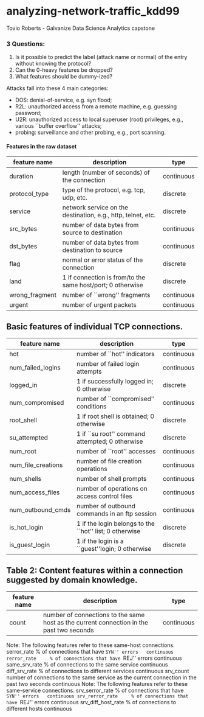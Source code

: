 # analyzing-network-traffic_kdd99
Tovio Roberts - Galvanize Data Science Analytics capstone

### 3 Questions:
1. Is it possible to predict the label (attack name or normal) of the entry without knowing the protocol?
2. Can the 0-heavy features be dropped?
3. What features should be dummy-ized?

Attacks fall into these 4 main categories:
- DOS: denial-of-service, e.g. syn flood;
- R2L: unauthorized access from a remote machine, e.g. guessing password;
- U2R:  unauthorized access to local superuser (root) privileges, e.g., various ``buffer overflow'' attacks;
- probing: surveillance and other probing, e.g., port scanning.

#### Features in the raw dataset

|feature name	|description 	|type|
|-----------|---------------|----|
|duration| 	length (number of seconds) of the connection 	| continuous
|protocol_type| 	type of the protocol, e.g. tcp, udp, etc. |	discrete
|service| 	network service on the destination, e.g., http, telnet, etc. |	discrete
|src_bytes| 	number of data bytes from source to destination 	| continuous
|dst_bytes |	number of data bytes from destination to source 	| continuous
|flag |	normal or error status of the connection 	| discrete
|land| 	1 if connection is from/to the same host/port; 0 otherwise 	|discrete
|wrong_fragment| 	number of ``wrong'' fragments |	continuous
|urgent| 	number of urgent packets |	continuous

## Basic features of individual TCP connections.

|feature name	|description 	|type|
|-----------|---------------|----|
|hot |	number of ``hot'' indicators	| continuous
|num_failed_logins| 	number of failed login attempts |	continuous
|logged_in |	1 if successfully logged in; 0 otherwise |	discrete
|num_compromised |	number of ``compromised'' conditions |	continuous
|root_shell | 1 if root shell is obtained; 0 otherwise |	discrete
|su_attempted |	1 if ``su root'' command attempted; 0 otherwise 	| discrete
|num_root |	number of ``root'' accesses |	continuous
|num_file_creations |	number of file creation operations |	continuous
|num_shells 	|number of shell prompts |	continuous
|num_access_files |	number of operations on access control files 	| continuous
|num_outbound_cmds	|number of outbound commands in an ftp session 	| continuous
|is_hot_login |	1 if the login belongs to the ``hot'' list; 0 otherwise |	discrete
|is_guest_login |	1 if the login is a ``guest''login; 0 otherwise 	|discrete

## Table 2: Content features within a connection suggested by domain knowledge.

|feature name	|description 	|type|
|-----------|---------------|----|
|count |	number of connections to the same host as the current connection in the past two seconds |	continuous
Note: The following  features refer to these same-host connections.
serror_rate 	% of connections that have ``SYN'' errors 	continuous
rerror_rate 	% of connections that have ``REJ'' errors 	continuous
same_srv_rate 	% of connections to the same service 	continuous
diff_srv_rate 	% of connections to different services 	continuous
srv_count 	number of connections to the same service as the current connection in the past two seconds 	continuous
Note: The following features refer to these same-service connections.
srv_serror_rate 	% of connections that have ``SYN'' errors 	continuous
srv_rerror_rate 	% of connections that have ``REJ'' errors 	continuous
srv_diff_host_rate 	% of connections to different hosts 	continuous
